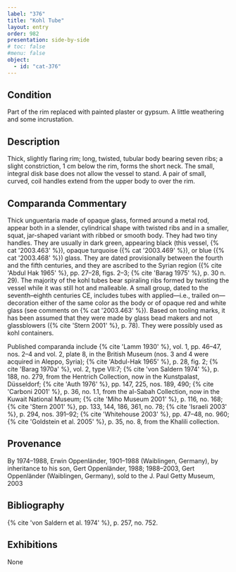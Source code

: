```yaml
---
label: "376"
title: "Kohl Tube"
layout: entry
order: 982
presentation: side-by-side
# toc: false
#menu: false 
object:
  - id: "cat-376"
---
```


## Condition

Part of the rim replaced with painted plaster or gypsum. A little weathering and some incrustation.

## Description

Thick, slightly flaring rim; long, twisted, tubular body bearing seven ribs; a slight constriction, 1 cm below the rim, forms the short neck. The small, integral disk base does not allow the vessel to stand. A pair of small, curved, coil handles extend from the upper body to over the rim.

## Comparanda Commentary

Thick unguentaria made of opaque glass, formed around a metal rod, appear both in a slender, cylindrical shape with twisted ribs and in a smaller, squat, jar-shaped variant with ribbed or smooth body. They had two tiny handles. They are usually in dark green, appearing black (this vessel, {% cat '2003.463' %}), opaque turquoise ({% cat '2003.469' %}), or blue ({% cat '2003.468' %}) glass. They are dated provisionally between the fourth and the fifth centuries, and they are ascribed to the Syrian region ({% cite 'Abdul Hak 1965' %}, pp. 27–28, figs. 2–3; {% cite 'Barag 1975' %}, p. 30 n. 29). The majority of the kohl tubes bear spiraling ribs formed by twisting the vessel while it was still hot and malleable. A small group, dated to the seventh–eighth centuries CE, includes tubes with applied—i.e., trailed on—decoration either of the same color as the body or of opaque red and white glass (see comments on {% cat '2003.463' %}). Based on tooling marks, it has been assumed that they were made by glass bead makers and not glassblowers ({% cite 'Stern 2001' %}, p. 78). They were possibly used as kohl containers.

Published comparanda include {% cite 'Lamm 1930' %}, vol. 1, pp. 46–47, nos. 2–4 and vol. 2, plate 8, in the British Museum (nos. 3 and 4 were acquired in Aleppo, Syria); {% cite 'Abdul-Hak 1965' %}, p. 28, fig. 2; {% cite 'Barag 1970a' %}, vol. 2, type VII:7; {% cite 'von Saldern 1974' %}, p. 188, no. 279, from the Hentrich Collection, now in the Kunstpalast, Düsseldorf; {% cite 'Auth 1976' %}, pp. 147, 225, nos. 189, 490; {% cite 'Carboni 2001' %}, p. 36, no. 1.1, from the al-Sabah Collection, now in the Kuwait National Museum; {% cite 'Miho Museum 2001' %}, p. 116, no. 168; {% cite 'Stern 2001' %}, pp. 133, 144, 186, 361, no. 78; {% cite 'Israeli 2003' %}, p. 294, nos. 391–92; {% cite 'Whitehouse 2003' %}, pp. 47–48, no. 960; {% cite 'Goldstein et al. 2005' %}, p. 35, no. 8, from the Khalili collection.

## Provenance

By 1974–1988, Erwin Oppenländer, 1901–1988 (Waiblingen, Germany), by inheritance to his son, Gert Oppenländer, 1988; 1988–2003, Gert Oppenländer (Waiblingen, Germany), sold to the J. Paul Getty Museum, 2003

## Bibliography

{% cite 'von Saldern et al. 1974' %}, p. 257, no. 752.

## Exhibitions

None